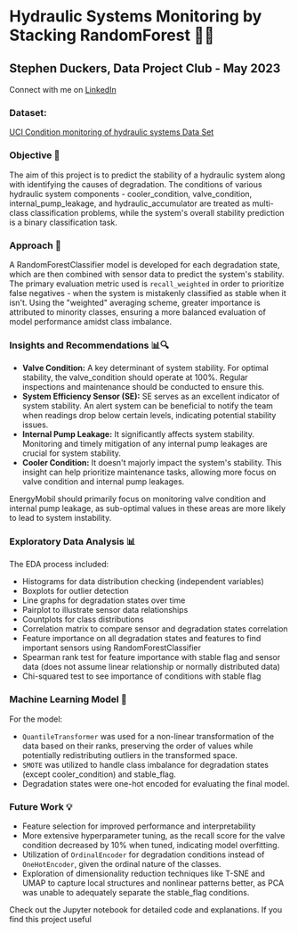 # Hydraulic Systems Monitoring by Stacking RandomForest 🌲🔧
## Stephen Duckers, Data Project Club - May 2023
Connect with me on [LinkedIn]([your_linkedin_url](https://www.linkedin.com/in/stephen-jake-duckers/))

### Dataset:
[UCI Condition monitoring of hydraulic systems Data Set](https://archive.ics.uci.edu/ml/datasets/condition+monitoring+of+hydraulic+systems)

### Objective 🎯
The aim of this project is to predict the stability of a hydraulic system along with identifying the causes of degradation. The conditions of various hydraulic system components - cooler_condition, valve_condition, internal_pump_leakage, and hydraulic_accumulator are treated as multi-class classification problems, while the system's overall stability prediction is a binary classification task.

### Approach 🧠
A RandomForestClassifier model is developed for each degradation state, which are then combined with sensor data to predict the system's stability. The primary evaluation metric used is `recall_weighted` in order to prioritize false negatives - when the system is mistakenly classified as stable when it isn't. Using the "weighted" averaging scheme, greater importance is attributed to minority classes, ensuring a more balanced evaluation of model performance amidst class imbalance.

### Insights and Recommendations 📊🔍
* **Valve Condition:** A key determinant of system stability. For optimal stability, the valve_condition should operate at 100%. Regular inspections and maintenance should be conducted to ensure this.
* **System Efficiency Sensor (SE):** SE serves as an excellent indicator of system stability. An alert system can be beneficial to notify the team when readings drop below certain levels, indicating potential stability issues.
* **Internal Pump Leakage:** It significantly affects system stability. Monitoring and timely mitigation of any internal pump leakages are crucial for system stability.
* **Cooler Condition:** It doesn't majorly impact the system's stability. This insight can help prioritize maintenance tasks, allowing more focus on valve condition and internal pump leakages.

EnergyMobil should primarily focus on monitoring valve condition and internal pump leakage, as sub-optimal values in these areas are more likely to lead to system instability.

### Exploratory Data Analysis 📊
The EDA process included:
* Histograms for data distribution checking (independent variables)
* Boxplots for outlier detection
* Line graphs for degradation states over time
* Pairplot to illustrate sensor data relationships
* Countplots for class distributions
* Correlation matrix to compare sensor and degradation states correlation
* Feature importance on all degradation states and features to find important sensors using RandomForestClassifier
* Spearman rank test for feature importance with stable flag and sensor data (does not assume linear relationship or normally distributed data)
* Chi-squared test to see importance of conditions with stable flag

### Machine Learning Model 🤖
For the model:
* `QuantileTransformer` was used for a non-linear transformation of the data based on their ranks, preserving the order of values while potentially redistributing outliers in the transformed space.
* `SMOTE` was utilized to handle class imbalance for degradation states (except cooler_condition) and stable_flag.
* Degradation states were one-hot encoded for evaluating the final model.

### Future Work 💡
* Feature selection for improved performance and interpretability
* More extensive hyperparameter tuning, as the recall score for the valve condition decreased by 10% when tuned, indicating model overfitting.
* Utilization of `OrdinalEncoder` for degradation conditions instead of `OneHotEncoder`, given the ordinal nature of the classes.
* Exploration of dimensionality reduction techniques like T-SNE and UMAP to capture local structures and nonlinear patterns better, as PCA was unable to adequately separate the stable_flag conditions.

Check out the Jupyter notebook for detailed code and explanations. If you find this project useful
